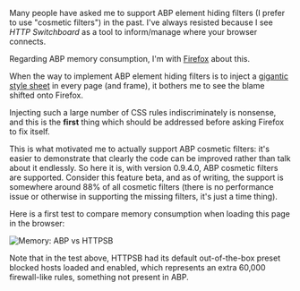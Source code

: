 Many people have asked me to support ABP element hiding filters (I prefer to use "cosmetic filters") in the past. I've always resisted because I see _HTTP Switchboard_ as a tool to inform/manage where your browser connects.

Regarding ABP memory consumption, I'm with [Firefox](https://blog.mozilla.org/nnethercote/2014/05/14/adblock-pluss-effect-on-firefoxs-memory-usage/) about this.

When the way to implement ABP element hiding filters is to inject a [gigantic style sheet](https://blog.mozilla.org/nnethercote/2014/05/14/adblock-pluss-effect-on-firefoxs-memory-usage/comment-page-1/#comment-11173) in every page (and frame), it bothers me to see the blame shifted onto Firefox.

Injecting such a large number of CSS rules indiscriminately is nonsense, and this is the **first** thing which should be addressed before asking Firefox to fix itself.

This is what motivated me to actually support ABP cosmetic filters: it's easier to demonstrate that clearly the code can be improved rather than talk about it endlessly. So here it is, with version 0.9.4.0, ABP cosmetic filters are supported. Consider this feature beta, and as of writing, the support is somewhere around 88% of all cosmetic filters (there is no performance issue or otherwise in supporting the missing filters, it's just a time thing).

Here is a first test to compare memory consumption when loading this page in the browser:

![Memory: ABP vs HTTPSB](https://raw.githubusercontent.com/gorhill/httpswitchboard/master/doc/img/abp-vs-httpsb-mem-test1.png)

Note that in the test above, HTTPSB had its default out-of-the-box preset blocked hosts loaded and enabled, which represents an extra 60,000 firewall-like rules, something not present in ABP.